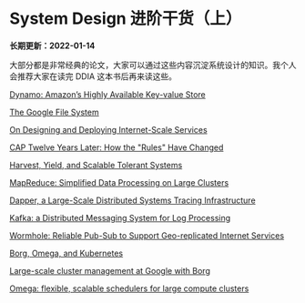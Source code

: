 # System Design 进阶干货（上）

**长期更新：2022-01-14**

大部分都是非常经典的论文，大家可以通过这些内容沉淀系统设计的知识。我个人会推荐大家在读完 DDIA 这本书后再来读这些。

[Dynamo: Amazon’s Highly Available Key-value Store](https://www.allthingsdistributed.com/files/amazon-dynamo-sosp2007.pdf)

[The Google File System](https://static.googleusercontent.com/media/research.google.com/en//archive/gfs-sosp2003.pdf)

[On Designing and Deploying Internet-Scale Services](https://www.usenix.org/legacy/event/lisa07/tech/full_papers/hamilton/hamilton.pdf)

[CAP Twelve Years Later: How the "Rules" Have Changed](https://www.infoq.com/articles/cap-twelve-years-later-how-the-rules-have-changed/)

[Harvest, Yield, and Scalable Tolerant Systems](https://s3.amazonaws.com/systemsandpapers/papers/FOX_Brewer_99-Harvest_Yield_and_Scalable_Tolerant_Systems.pdf)

[MapReduce: Simplified Data Processing on Large Clusters](https://static.googleusercontent.com/media/research.google.com/en//archive/mapreduce-osdi04.pdf)

[Dapper, a Large-Scale Distributed Systems Tracing Infrastructure](https://static.googleusercontent.com/media/research.google.com/en//archive/papers/dapper-2010-1.pdf)

[Kafka: a Distributed Messaging System for Log Processing](http://notes.stephenholiday.com/Kafka.pdf)

[Wormhole: Reliable Pub-Sub to Support Geo-replicated Internet Services](https://scontent.fykz1-2.fna.fbcdn.net/v/t39.8562-6/240808963_4269789976422185_8187177518301086286_n.pdf?_nc_cat=107&ccb=1-5&_nc_sid=ad8a9d&_nc_ohc=nmTZt3BTo8YAX-rFWxc&_nc_ht=scontent.fykz1-2.fna&oh=00_AT8_zvJCFEOp6m3EC8LVCOPXp7_Ux-dBwWgxjzDblZMuFw&oe=61E5C7AF)

[Borg, Omega, and Kubernetes](https://storage.googleapis.com/pub-tools-public-publication-data/pdf/44843.pdf)

[Large-scale cluster management at Google with Borg](https://storage.googleapis.com/pub-tools-public-publication-data/pdf/43438.pdf)

[Omega: flexible, scalable schedulers for large compute clusters](https://static.googleusercontent.com/media/research.google.com/en//pubs/archive/41684.pdf)
